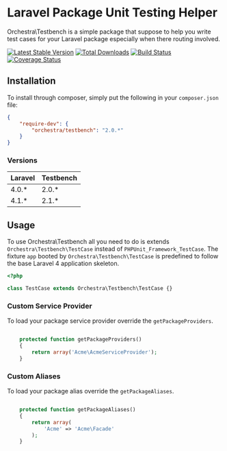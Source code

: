 Laravel Package Unit Testing Helper
==============

Orchestra\Testbench is a simple package that suppose to help you write test cases for your Laravel package especially when there routing involved.

[![Latest Stable Version](https://poser.pugx.org/orchestra/testbench/v/stable.png)](https://packagist.org/packages/orchestra/testbench) 
[![Total Downloads](https://poser.pugx.org/orchestra/testbench/downloads.png)](https://packagist.org/packages/orchestra/testbench) 
[![Build Status](https://travis-ci.org/orchestral/testbench.png?branch=2.0)](https://travis-ci.org/orchestral/testbench) 
[![Coverage Status](https://coveralls.io/repos/orchestral/testbench/badge.png?branch=2.0)](https://coveralls.io/r/orchestral/testbench?branch=2.0)

## Installation

To install through composer, simply put the following in your `composer.json` file:

```json
{
	"require-dev": {
		"orchestra/testbench": "2.0.*"
	}
}
```

### Versions

 Laravel  | Testbench
:---------|:----------
 4.0.*    | 2.0.*
 4.1.*    | 2.1.*

## Usage

To use Orchestra\Testbench all you need to do is extends `Orchestra\Testbench\TestCase` instead of `PHPUnit_Framework_TestCase`. The fixture `app` booted by `Orchestra\Testbench\TestCase` is predefined to follow the base Laravel 4 application skeleton.

```php
<?php

class TestCase extends Orchestra\Testbench\TestCase {}

```


### Custom Service Provider

To load your package service provider override the `getPackageProviders`.

```php

	protected function getPackageProviders()
	{
		return array('Acme\AcmeServiceProvider');
	}
```

### Custom Aliases

To load your package alias override the `getPackageAliases`.

```php

	protected function getPackageAliases()
	{
		return array(
			'Acme' => 'Acme\Facade'
		);
	}
```
